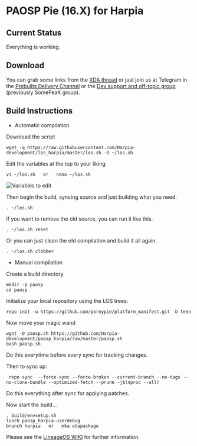 PAOSP Pie (16.X) for Harpia
=====================================

Current Status
--------------

Everything is working.

Download
--------

You can grab some links from the [XDA thread](https://na) or just join us at Telegram in the [Prebuilts Delivery Channel](https://t.me/romdelivery) or the [Dev support and off-topic group](https://t.me/somefeak) (previously SomeFeaK group).

Build Instructions
------------------

- Automatic compilation

Download the script

	wget -q https://raw.githubusercontent.com/Harpia-development/los_harpia/master/los.sh -O ~/los.sh

Edit the variables at the top to your liking

	vi ~/los.sh   or   nano ~/los.sh

![Variables to edit](https://i.imgur.com/6gqS7sn.png)

Then begin the build, syncing source and just building what you need.

	. ~/los.sh

If you want to remove the old source, you can run it like this.

	. ~/los.sh reset

Or you can just clean the old compilation and build it all again.

	. ~/los.sh clobber

- Manual compilation

Create a build directory

	mkdir -p paosp
	cd paosp

Initialize your local repository using the LOS trees:

	repo init -u https://github.com/pornypie/platform_manifest.git -b teen

Now move your magic wand
	
	wget -O paosp.sh https://github.com/Harpia-development/paosp_harpia/raw/master/paosp.sh
	bash paosp.sh

Do this everytime before every sync for tracking changes.

Then to sync up:

     repo sync  --force-sync --force-broken --current-branch --no-tags --no-clone-bundle --optimized-fetch --prune -j$(nproc --all)

Do this everything after sync for applying patches.	

Now start the build...

	. build/envsetup.sh 
	lunch paosp_harpia-userdebug
	brunch harpia   or   mka otapackage

Please see the [LineageOS WIKI](https://wiki.lineageos.org/) for further information.
